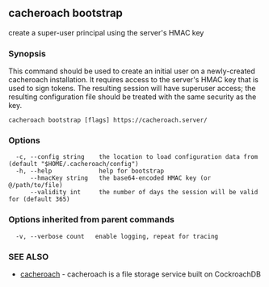 ## cacheroach bootstrap

create a super-user principal using the server's HMAC key

### Synopsis

This command should be used to create an initial user on a newly-created cacheroach installation. It requires access to the server's HMAC key that is used to sign tokens. The resulting session will have superuser access; the resulting configuration file should be treated with the same security as the key.

```
cacheroach bootstrap [flags] https://cacheroach.server/
```

### Options

```
  -c, --config string    the location to load configuration data from (default "$HOME/.cacheroach/config")
  -h, --help             help for bootstrap
      --hmacKey string   the base64-encoded HMAC key (or @/path/to/file)
      --validity int     the number of days the session will be valid for (default 365)
```

### Options inherited from parent commands

```
  -v, --verbose count   enable logging, repeat for tracing
```

### SEE ALSO

* [cacheroach](cacheroach.md)	 - cacheroach is a file storage service built on CockroachDB

